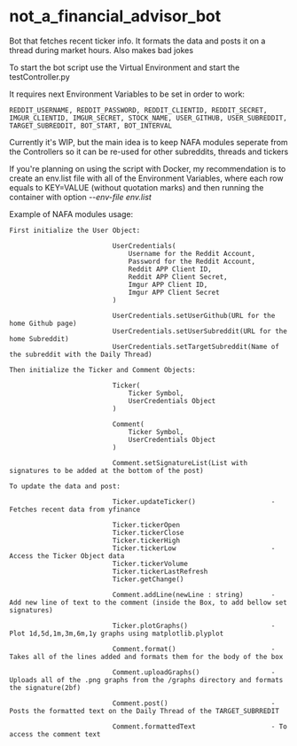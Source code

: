 # not_a_financial_advisor_bot
Bot that fetches recent ticker info.  It formats the data and posts it on a thread during market hours. Also makes bad jokes 

To start the bot script use the Virtual Environment and start the testController.py

It requires next Environment Variables to be set in order to work:
                      
    REDDIT_USERNAME, REDDIT_PASSWORD, REDDIT_CLIENTID, REDDIT_SECRET, IMGUR_CLIENTID, IMGUR_SECRET, STOCK_NAME, USER_GITHUB, USER_SUBREDDIT, TARGET_SUBREDDIT, BOT_START, BOT_INTERVAL

Currently it's WIP, but the main idea is to keep NAFA modules seperate from the Controllers so it can be re-used for other subreddits, threads and tickers

If you're planning on using the script with Docker, my recommendation is to create an env.list file with all of the Environment Variables, where each row equals to KEY=VALUE (without quotation marks) and then running the container with option _--env-file env.list_

Example of NAFA modules usage:

    First initialize the User Object:
                              
                              UserCredentials(
                                  Username for the Reddit Account,
                                  Password for the Reddit Account,
                                  Reddit APP Client ID,
                                  Reddit APP Client Secret,
                                  Imgur APP Client ID,
                                  Imgur APP Client Secret
                              )
                              
                              UserCredentials.setUserGithub(URL for the home Github page)
                              UserCredentials.setUserSubreddit(URL for the home Subreddit)
                              UserCredentials.setTargetSubreddit(Name of the subreddit with the Daily Thread)
                              
    Then initialize the Ticker and Comment Objects:
                              
                              Ticker(
                                  Ticker Symbol,
                                  UserCredentials Object
                              )
                              
                              Comment(
                                  Ticker Symbol,
                                  UserCredentials Object
                              )
                              
                              Comment.setSignatureList(List with signatures to be added at the bottom of the post)
                              
    To update the data and post:
    
                              Ticker.updateTicker()                   - Fetches recent data from yfinance
                              
                              Ticker.tickerOpen 
                              Ticker.tickerClose
                              Ticker.tickerHigh
                              Ticker.tickerLow                        - Access the Ticker Object data
                              Ticker.tickerVolume
                              Ticker.tickerLastRefresh
                              Ticker.getChange()
                              
                              Comment.addLine(newLine : string)       - Add new line of text to the comment (inside the Box, to add bellow set signatures)
                              
                              Ticker.plotGraphs()                     - Plot 1d,5d,1m,3m,6m,1y graphs using matplotlib.plyplot
                              
                              Comment.format()                        - Takes all of the lines added and formats them for the body of the box
                              
                              Comment.uploadGraphs()                  - Uploads all of the .png graphs from the /graphs directory and formats the signature(2bf) 
                              
                              Comment.post()                          - Posts the formatted text on the Daily Thread of the TARGET_SUBRREDIT
                              
                              Comment.formattedText                   - To access the comment text
